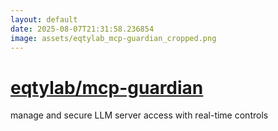 ```yaml
---
layout: default
date: 2025-08-07T21:31:58.236854
image: assets/eqtylab_mcp-guardian_cropped.png
---
```


# [eqtylab/mcp-guardian](https://github.com/eqtylab/mcp-guardian)

manage and secure LLM server access with real-time controls

